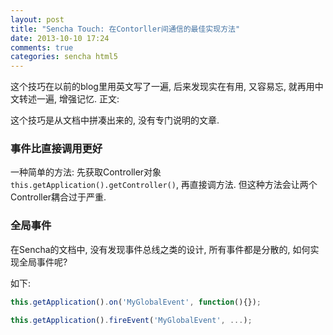 ```yaml
---
layout: post
title: "Sencha Touch: 在Contorller间通信的最佳实现方法"
date: 2013-10-10 17:24
comments: true
categories: sencha html5
---
```


这个技巧在以前的blog里用英文写了一遍, 后来发现实在有用, 又容易忘, 就再用中文转述一遍, 增强记忆. 正文:

这个技巧是从文档中拼凑出来的, 没有专门说明的文章.

### 事件比直接调用更好

一种简单的方法: 先获取Controller对象`this.getApplication().getController()`, 再直接调方法. 但这种方法会让两个Controller耦合过于严重.

### 全局事件

在Sencha的文档中, 没有发现事件总线之类的设计, 所有事件都是分散的, 如何实现全局事件呢?

如下:

```js
this.getApplication().on('MyGlobalEvent', function(){});

this.getApplication().fireEvent('MyGlobalEvent', ...);
```
